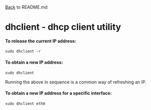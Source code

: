 [Back](README.md) to README.md

# dhclient - dhcp client utility

#### To release the current IP address:
```
sudo dhclient -r
```

#### To obtain a new IP address:
```
sudo dhclient
```

Running the above in sequence is a common way of refreshing an IP.

#### To obtain a new IP address for a specific interface:
```
sudo dhclient eth0
```
